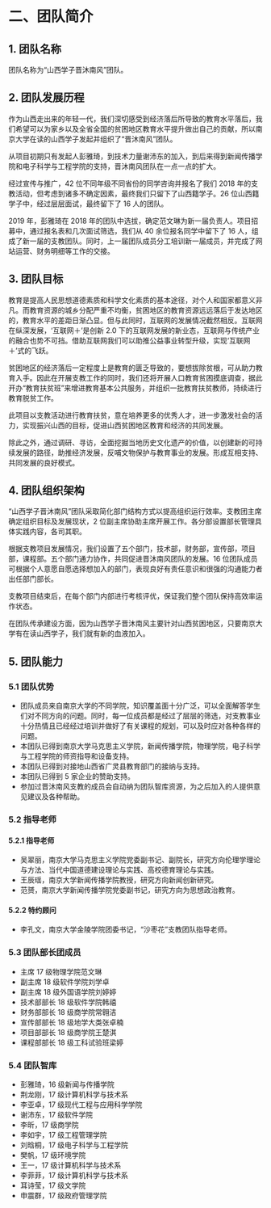 # 二、团队简介

## 1. 团队名称

团队名称为“山西学子晋沐南风”团队。

## 2. 团队发展历程

作为山西走出来的年轻一代，我们深切感受到经济落后所导致的教育水平落后，我们希望可以为家乡以及全省全国的贫困地区教育水平提升做出自己的贡献，所以南京大学在读的山西学子发起并组织了“晋沐南风”团队。

从项目初期只有发起人彭雅琦，到技术力量谢沛东的加入，到后来得到新闻传播学院和电子科学与工程学院的支持，晋沐南风团队在一点一点的扩大。

经过宣传与推广，42 位不同年级不同省份的同学咨询并报名了我们 2018 年的支教活动，但考虑到诸多不确定因素，最终我们只留下了山西籍学子。26 位山西籍学子中，经过层层面试，最终留下了 16 人的团队。

2019 年，彭雅琦在 2018 年的团队中选拔，确定范文琳为新一届负责人。项目招募中，通过报名表和几次面试筛选，我们从 40 余位报名同学中留下了 16 人，组成了新一届的支教团队。同时，上一届团队成员分工培训新一届成员，并完成了网站运营、财务明细等工作的交接。

## 3. 团队目标

教育是提高人民思想道德素质和科学文化素质的基本途径，对个人和国家都意义非凡。而教育资源的城乡分配严重不均衡，贫困地区的教育资源远远落后于发达地区的，教育水平的差距日渐凸显。但与此同时，互联网的发展情况截然相反。互联网在纵深发展，‘互联网＋’是创新 2.0 下的互联网发展的新业态，互联网与传统产业的融合也势不可挡。借助互联网我们可以助推公益事业转型升级，实现‘互联网＋’式的飞跃。

贫困地区的经济落后一定程度上是教育的匮乏导致的，要想拔除贫根，可从助力教育入手。因此在开展支教工作的同时，我们还将开展人口教育贫困摸底调查，据此开办“教育扶贫班”来增进教育基本公共服务，并组织一批教育扶贫教师，持续进行教育脱贫工作。

此项目以支教活动进行教育扶贫，意在培养更多的优秀人才，进一步激发社会的活力，实现振兴山西的目标，促进山西贫困地区教育和经济的共同发展。

除此之外，通过调研、寻访，全面挖掘当地历史文化遗产的价值，以创建新的可持续发展的路径，助推经济发展，反哺文物保护与教育事业的发展。形成互相支持、共同发展的良好模式。

## 4. 团队组织架构

“山西学子晋沐南风”团队采取简化部门结构方式以提高组织运行效率。支教团主席确定组织目标及发展现状，2 位副主席协助主席开展工作。各分部设置部长管理具体实践内容，各司其职。

根据支教项目发展情况，我们设置了五个部门，技术部，财务部，宣传部，项目部，课程部。五个部门通力协作，共同促进晋沐南风团队的发展。16 位团队成员可根据个人意愿自愿选择想加入的部门，表现良好有责任意识和很强的沟通能力者出任部门部长。

支教项目结束后，在每个部门内部进行考核评优，保证我们整个团队保持高效率运作状态。

在团队传承建设方面，因为山西学子晋沐南风主要针对山西贫困地区，只要南京大学有在读山西学子，我们就有新的血液加入。

## 5. 团队能力

### 5.1 团队优势

- 团队成员来自南京大学的不同学院，知识覆盖面十分广泛，可以全面解答学生们对不同方向的问题。同时，每一位成员都是经过了层层的筛选，对支教事业十分热情且已经经过培训并做好了有关课程的规划，可以及时应对各种各样的问题。
- 本团队已得到南京大学马克思主义学院，新闻传播学院，物理学院，电子科学与工程学院的师资指导和设备支持。
- 本团队已得到对接地山西省广灵县教育部门的接纳与支持。
- 本团队已得到 5 家企业的赞助支持。
- 参加过晋沐南风支教的成员会自动纳为团队智库资源，为之后加入的人提供意见建议及各种帮助。

### 5.2 指导老师

#### 5.2.1 指导老师

- 吴翠丽，南京大学马克思主义学院党委副书记、副院长，研究方向伦理学理论与方法、当代中国道德建设理论与实践、高校德育理论与实践。
- 王辰瑶，南京大学新闻传播学院教授，研究方向新闻创新研究。
- 范赟，南京大学新闻传播学院党委副书记，研究方向为思想政治教育。

#### 5.2.2 特约顾问

- 李孔文，南京大学金陵学院团委书记，“沙枣花”支教团队指导老师。

### 5.3 团队部长团成员

- 主席 17 级物理学院范文琳
- 副主席 18 级软件学院刘学卓
- 副主席 18 级外国语学院刘婷婷
- 技术部部长 18 级软件学院韩禧
- 财务部部长 18 级商学院常翱洁
- 宣传部部长 18 级地学大类张卓楠
- 项目部部长 18 级商学院王楚淇
- 课程部部长 18 级工科试验班梁婷

### 5.4 团队智库

- 彭雅琦，16 级新闻与传播学院
- 荆龙刚，17 级计算机科学与技术系
- 李亚卓，17 级现代工程与应用科学学院
- 谢沛东，17 级软件学院
- 李昕，17 级商学院
- 李如宇，17 级工程管理学院
- 刘晗桐，17 级电子科学与工程学院
- 樊帆，17 级环境学院
- 王一，17 级计算机科学与技术系
- 李菲菲，17 级计算机科学与技术系
- 耳诗莹，17 级文学院
- 申震群，17 级政府管理学院
